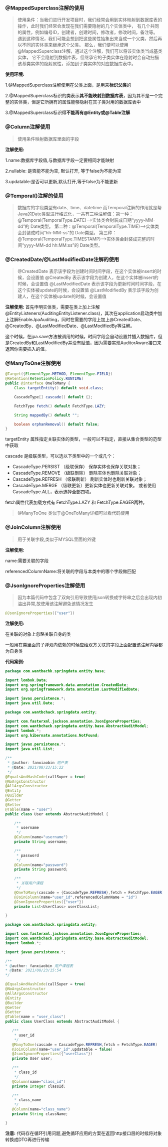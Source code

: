 ### @MappedSuperclass注解的使用

> 使用条件：当我们进行开发项目时，我们经常会用到实体映射到数据库表的操作，此时我们经常会发现在我们需要隐射的几个实体类中，
> 有几个共同的属性，例如编号ID，创建者，创建时间，修改者，修改时间，备注等。
> 遇到这种情况，我们可能会想到把这些属性抽象出来当成一个父类，然后再以不同的实体类来继承这个父类。
> 那么，我们便可以使用@MappedSuperclass注解，通过这个注解，我们可以将该实体类当成基类实体，
> 它不会隐射到数据库表，但继承它的子类实体在隐射时会自动扫描该基类实体的隐射属性，添加到子类实体的对应数据库表中。

**使用环境:**

1.@MappedSuperclass注解使用在父类上面，是用来**标识父类**的

2.@MappedSuperclass标识的类表示**其不能映射到数据库表**，因为其不是一个完整的实体类，但是它所拥有的属性能够隐射在其子类对用的数据库表中

3.@MappedSuperclass标识得**不能再有@Entity或@Table注解**

### @Column注解使用

>使用条件映射数据库里面的字段

**注解使用:**

1.name:数据库字段值,与数据库字段一定要相同才能映射

2.nullable: 是否能不能为空, 默认打开, 等于false为不能为空

3.updatable:是否可以更新,默认打开,等于false为不能更新

### @Temporal()注解的使用

>数据库的字段类型有date、time、datetime
> 而Temporal注解的作用就是帮Java的Date类型进行格式化，一共有三种注解值：第一种：@Temporal(TemporalType.DATE)——>实体类会封装成日期“yyyy-MM-dd”的 Date类型。
> 第二种：@Temporal(TemporalType.TIME)——>实体类会封装成时间“hh-MM-ss”的 Date类型。
> 第三种：@Temporal(TemporalType.TIMESTAMP)——>实体类会封装成完整的时间“yyyy-MM-dd hh:MM:ss”的 Date类型。

 ###  @CreatedDate/@LastModifiedDate注解的使用

 >@CreatedDate
 >表示该字段为创建时间时间字段，在这个实体被insert的时候，会设置值
 >@CreatedBy
 >表示该字段为创建人，在这个实体被insert的时候，会设置值
 >@LastModifiedDate
 >表示该字段为更新时间时间字段，在这个实体被update的时候，会设置值
 >@LastModifiedBy
 >表示该字段为创建人，在这个实体被update的时候，会设置值

 **注解使用:**
  首先申明实体类，需要在类上加上注解@EntityListeners(AuditingEntityListener.class)，其次在application启动类中加上注解EnableJpaAuditing，同时在需要的字段上加上@CreatedDate、@CreatedBy、@LastModifiedDate、@LastModifiedBy等注解。

  这个时候，在jpa.save方法被调用的时候，时间字段会自动设置并插入数据库，但是CreatedBy和LastModifiedBy并没有赋值，因为需要实现AuditorAware接口来返回你需要插入的值。

 ### @ManyToOne注解使用

```java
@Target({ElementType.METHOD, ElementType.FIELD})
@Retention(RetentionPolicy.RUNTIME)
public @interface OneToMany {
    Class targetEntity() default void.class;

    CascadeType[] cascade() default {};

    FetchType fetch() default FetchType.LAZY;

    String mappedBy() default "";

    boolean orphanRemoval() default false;
}

```

targetEntity 属性指定关联实体的类型，一般可以不指定，直接从集合类型的范型中获取 

cascade 是级联类型，可以选以下类型中的一个或几个：

- CascadeType.PERSIST （级联保存） 保存实体也保存关联对象；
- CascadeType.REMOVE （级联删除） 删除实体也删除关联对象；
- CascadeType.REFRESH （级联刷新） 刷新实体时也刷新关联对象；
- CascadeType.MERGE （级联更新）更新实体也更新关联对象。 或者使用CascadeType.ALL，表示选择全部四项。

fetch属性代表加载方式有 FetchType.LAZY 和 FetchType.EAGER两种。

> @ManyToOne 类似于@OneToMany详细可以看代码使用



### @JoinColumn注解使用

> 用于关联字段,类似于MYSQL里面的外键

**注解使用:**

name:需要关联的字段

referencedColumnName:将关联的字段与本类中的哪个字段做匹配



### @JsonIgnoreProperties注解使用

>因为本篇代码中包含了双向引用导致使用json转换成字符串之后会出现内初溢出异常,故使用该注解避免该情况发生

```java
@JsonIgnoreProperties({"user"})
```

**注解使用:**

在关联的对象上忽略关联自身的类

一般用在类里面的子弹双向依赖的时候应给双方关联的字段上面配置该注解内容都为自身类

**代码案例:**

```java
package com.wantbachk.springdata.entity.base;

import lombok.Data;
import org.springframework.data.annotation.CreatedDate;
import org.springframework.data.annotation.LastModifiedDate;

import javax.persistence.*;
import java.util.Date;

package com.wantbchack.springdata.entity;

import com.fasterxml.jackson.annotation.JsonIgnoreProperties;
import com.wantbchack.springdata.entity.base.AbstractAuditModel;
import lombok.*;
import org.hibernate.annotations.NotFound;

import javax.persistence.*;
import java.util.List;

/**
 * @author: fanxiaobin 用户表
 * @Date: 2021/08/23/15:22
 */
@EqualsAndHashCode(callSuper = true)
@NoArgsConstructor
@AllArgsConstructor
@Entity
@Builder
@Getter
@Setter
@Table(name = "user")
public class User extends AbstractAuditModel {

    /**
     * username
     */
    @Column(name="username")
    private String username;

    /**
     * password
     */
    @Column(name="password")
    private String password;

    /**
     * 关联用户课程
     */
    @OneToMany(cascade = {CascadeType.REFRESH},fetch = FetchType.EAGER)
    @JoinColumn(name="user_id",referencedColumnName = "id")
    @JsonIgnoreProperties({"user"})
    private List<UserClass> userClassList;

}
```

 ```java
package com.wantbchack.springdata.entity;

import com.fasterxml.jackson.annotation.JsonIgnoreProperties;
import com.wantbchack.springdata.entity.base.AbstractAuditModel;
import lombok.*;

import javax.persistence.*;

/**
 * @author: fanxiaobin 用户课程表
 * @Date: 2021/08/23/15:54
 */

@EqualsAndHashCode(callSuper = true)
@NoArgsConstructor
@AllArgsConstructor
@Entity
@Builder
@Getter
@Setter
@Table(name = "user_class")
public class UserClass extends AbstractAuditModel {

    /**
     * user_id
     */
    @ManyToOne(cascade = CascadeType.REFRESH,fetch = FetchType.EAGER)
    @JoinColumn(name="user_id",updatable = false)
    @JsonIgnoreProperties({"userClass"})
    private User user;

    /**
     * class_id
     */
    @Column(name="class_id")
    private Integer classId;

    /**
     * class_name
     */
    @Column(name="class_name")
    private String className;

}
 ```

 **注意:** 代码存在循环引用问题,避免循环应用的方案在返回http接口层的时候将对象转换成DTO再进行传输